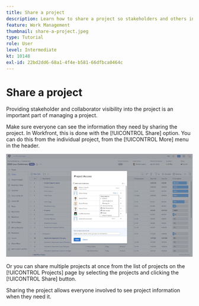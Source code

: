 ```yaml
---
title: Share a project
description: Learn how to share a project so stakeholders and others interested in the project can have visibility into the work being done using [!DNL  Workfront].
feature: Work Management
thumbnail: share-a-project.jpeg
type: Tutorial
role: User
level: Intermediate
kt: 10148
exl-id: 22bd2dd6-68a1-4f4e-b581-66dfbca0464c
---
```

# Share a project

Providing stakeholder and collaborator visibility into the project is an important part of managing a project.

Make sure everyone can see the information they need by sharing the project. In Workfront, this is done with the [!UICONTROL Share] option. You can do this from the individual project, from the [!UICONTROL More] menu in the header.

![Project Access window](assets/planner-fund-share-project-smaller.png)

Or you can share multiple projects at once from the list of projects on the [!UICONTROL Projects] page by selecting the projects and clicking the [!UICONTROL Share] button.

Sharing the project allows everyone involved to see project information when they need it.

<!---
Learn More Icon
Share permissions on objects
Share a project
--->
